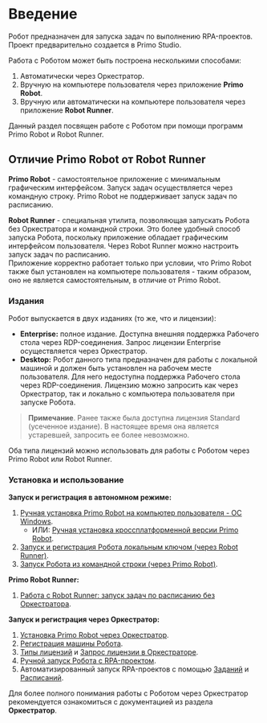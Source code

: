 # Введение

Робот предназначен для запуска задач по выполнению RPA-проектов. Проект предварительно создается в Primo Studio.

Работа с Роботом может быть построена несколькими способами:

1. Автоматически через Оркестратор.
2. Вручную на компьютере пользователя через приложение **Primo Robot**. 
3. Вручную или автоматически на компьютере пользователя через приложение **Robot Runner**. 

Данный раздел посвящен работе с Роботом при помощи программ Primo Robot и Robot Runner.

## Отличие Primo Robot от Robot Runner

**Primo Robot** - самостоятельное приложение с минимальным графическим интерфейсом. Запуск задач осуществляется через командную строку. Primo Robot не поддерживает запуск задач по расписанию.

**Robot Runner** - специальная утилита, позволяющая запускать Робота без Оркестратора и командной строки. Это более удобный способ запуска Робота, поскольку приложение обладает графическим интерфейсом пользователя. Через Robot Runner можно настроить запуск задач по расписанию.\
Приложение корректно работает только при условии, что Primo Robot также был установлен на компьютере пользователя - таким образом, оно не является самостоятельным, в отличие от Primo Robot.

### Издания

Робот выпускается в двух изданиях (то же, что и лицензии):

* **Enterprise:** полное издание. Доступна внешняя поддержка Рабочего стола через RDP-соединения. Запрос лицензии Enterprise осуществляется через Оркестратор.
* **Desktop:** Робот данного типа предназначен для работы с локальной машиной и должен быть установлен на рабочем месте пользователя. Для него недоступна поддержка Рабочего стола через RDP-соединения. Лицензию можно запросить как через Оркестратор, так и локально с компьютера пользователя при запуске Робота.

> **Примечание**. Ранее также была доступна лицензия Standard (усеченное издание). В настоящее время она является устаревшей, запросить ее более невозможно.

Оба типа лицензий можно использовать для работы с Роботом через Primo Robot или Robot Runner.

### Установка и использование

**Запуск и регистрация в автономном режиме:**

1. [Ручная установка Primo Robot на компьютер пользователя - ОС Windows](https://docs.primo-rpa.ru/primo-rpa/primo-robot/installation). 
   * ИЛИ: [Ручная установка кроссплатформенной версии Primo Robot](https://docs.primo-rpa.ru/primo-rpa/primo-robot/installation/robot_core).
2. [Запуск и регистрация Робота локальным ключом (через Robot Runner)](https://docs.primo-rpa.ru/primo-rpa/primo-robot/robot-runner/registration-desktop).
3. [Запуск Робота из командной строки (через Primo Robot)](https://docs.primo-rpa.ru/primo-rpa/primo-robot/launch-command).

**Primo Robot Runner:**

1. [Работа с Robot Runner: запуск задач по расписанию без Оркестратора](https://docs.primo-rpa.ru/primo-rpa/primo-robot/robot-runner).

**Запуск и регистрация через Оркестратор:**

1. [Установка Primo Robot через Оркестратор](https://docs.primo-rpa.ru/primo-rpa/orchestrator/settings/upload-robot). 
2. [Регистрация машины Робота](https://docs.primo-rpa.ru/primo-rpa/orchestrator/settings/register-robot).
3. [Типы лицензий](https://docs.primo-rpa.ru/primo-rpa/orchestrator/settings/licensing/license-types) и [Запрос лицензии в Оркестраторе](https://docs.primo-rpa.ru/primo-rpa/orchestrator/settings/licensing/new-license).
4. [Ручной запуск Робота с RPA-проектом](https://docs.primo-rpa.ru/primo-rpa/orchestrator/basics/robot-manual-start).
5. Автоматизированный запуск RPA-проектов с помощью [Заданий](https://docs.primo-rpa.ru/primo-rpa/orchestrator/basics/tasks) и [Расписаний](https://docs.primo-rpa.ru/primo-rpa/orchestrator/basics/schedules).

Для более полного понимания работы с Роботом через Оркестратор рекомендуется ознакомиться с документацией из раздела **Оркестратор**.







